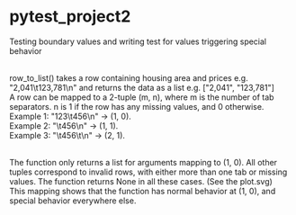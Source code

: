 # pytest_project2
Testing boundary values and writing test for values triggering special behavior


<br>row_to_list() takes a row containing housing area and prices e.g. "2,041\t123,781\n" and returns the data as a list e.g. ["2,041", "123,781"]
<br>A row can be mapped to a 2-tuple (m, n), where m is the number of tab separators. n is 1 if the row has any missing values, and 0 otherwise.
<br> Example 1: "123\t456\n" ->  (1, 0).
<br> Example 2: "\t456\n" -> (1, 1).
<br> Example 3: "\t456\t\n" -> (2, 1).

<br>The function only returns a list for arguments mapping to (1, 0). All other tuples correspond to invalid rows, with either more than one tab or missing values. The function returns None in all these cases. (See the plot.svg)
<br>This mapping shows that the function has normal behavior at (1, 0), and special behavior everywhere else.
